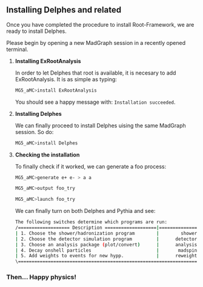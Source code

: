 ## Installing Delphes and related

Once you have completed the procedure to install Root-Framework, we are ready to install Delphes.

Please begin by opening a new MadGraph session in a recently opened terminal.

1. **Installing ExRootAnalysis**
   
   In order to let Delphes that root is available, it is necesary to add ExRootAnalysis. It is as simple as typing:
   
   ```bash
   MG5_aMC>install ExRootAnalysis 
   ```
   
   You should see a happy message with: `Installation succeeded`.

2. **Installing Delphes**
   
   We can finally proceed to install Delphes uising the same MadGraph session. So do:
   
   ```bash
   MG5_aMC>install Delphes
   ```

3. **Checking the installation**
   
   To finally check if it worked, we can generate a foo process:
   
   ```bash
   MG5_aMC>generate e+ e- > a a
   
   MG5_aMC>output foo_try
   
   MG5_aMC>launch foo_try
   ```
   
   We can finally turn on both Delphes and Pythia and see:
   
   ```bash
   The following switches determine which programs are run:
   /=================== Description ===================|================== values ===================|===== other options =====\
   | 1. Choose the shower/hadronization program        |        shower = Pythia8                     |     OFF                 |
   | 2. Choose the detector simulation program         |      detector = Delphes                     |     OFF                 |
   | 3. Choose an analysis package (plot/convert)      |      analysis = MadAnalysis4                |     OFF|ExRoot          |
   | 4. Decay onshell particles                        |       madspin = OFF                         |     ON|onshell|full     |
   | 5. Add weights to events for new hypp.            |      reweight = OFF                         |     ON                  |
   \===========================================================================================================================/
   
   ```

### Then... Happy physics!
